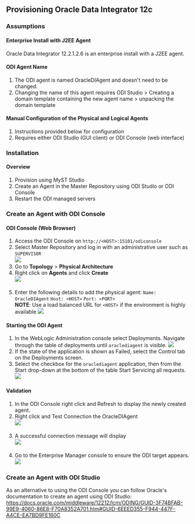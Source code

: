 ## Provisioning Oracle Data Integrator 12c
### Assumptions
#### Enterprise Install with J2EE Agent
Oracle Data Integrator 12.2.1.2.6 is an enterprise install with a J2EE agent.

#### ODI Agent Name
1. The ODI agent is named OracleDIAgent and doesn't need to be changed.
2. Changing the name of this agent requires ODI Studio > Creating a domain template containing the new agent name > unpacking the domain template

#### Manual Configuration of the Physical and Logical Agents
1. Instructions provided below for configuration
2. Requires either ODI Studio (GUI client) or ODI Console (web interface)

### Installation
#### Overview
1. Provision using MyST Studio
2. Create an Agent in the Master Repository using ODI Studio or ODI Console
3. Restart the ODI managed servers

### Create an Agent with ODI Console
#### ODI Console (Web Browser)
1. Access the ODI Console on `http://<HOST>:15101/odiconsole`
2. Select Master Repository and log in with an administrative user such as `SUPERVISOR`<br>![](/platform-configuration/provisioning-oracle-data-integrator-12c/odi-console-physicalagent-01.png)
3. Go to **Topology** > **Physical Architecture**
4. Right click on **Agents** and click **Create**<br>![](/platform-configuration/provisioning-oracle-data-integrator-12c/odi-console-physicalagent-02.png)<br><br>
5. Enter the following details to add the physical agent:
  `Name: OracleDIAgent`
  `Host: <HOST>`
  `Port: <PORT>`
  <br>**NOTE**: Use a load balanced URL for `<HOST>` if the environment is highly available
![](/platform-configuration/provisioning-oracle-data-integrator-12c/odi-console-physicalagent-03.png)

#### Starting the ODI Agent
1. In the WebLogic Administration console select Deployments. Navigate through the table of deployments until `oraclediagent` is visible.
![](/platform-configuration/provisioning-oracle-data-integrator-12c/odi_weblogic_console_agentfailed.png)
2. If the state of the application is shown as Failed, select the Control tab on the Deployments screen.
3. Select the checkbox for the `oraclediagent` application, then from the Start drop-down at the bottom of the table Start Servicing all requests.
![](/platform-configuration/provisioning-oracle-data-integrator-12c/start-odi-agent-manually.png)

#### Validation
1. In the ODI Console right click and Refresh to display the newly created agent.
2. Right click and Test Connection the OracleDIAgent<br>![](/platform-configuration/provisioning-oracle-data-integrator-12c/odi-console-physicalagent-04.png)<br><br>
2. A successful connection message will display<br>![](/platform-configuration/provisioning-oracle-data-integrator-12c/odi-console-physicalagent-05.png)<br><br>
3. Go to the Enterprise Manager console to ensure the ODI target appears.<br>![](/platform-configuration/provisioning-oracle-data-integrator-12c/odi-validation-01.png)

### Create an Agent with ODI Studio
As an alternative to using the ODI Console you can follow Oracle's documentation to create an agent using ODI Studio:
https://docs.oracle.com/middleware/12212/lcm/ODING/GUID-3F74BFAB-99E9-4060-86E8-F70A8352A701.htm#GUID-6EEED355-F944-447F-A4CE-EA7BD9FE160C